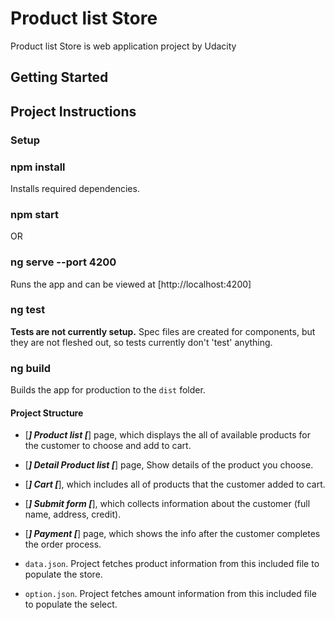 # Product list Store

Product list Store is web application project by Udacity
## Getting Started
## Project Instructions

### Setup

### npm install

Installs required dependencies.

### npm start
OR
### ng serve --port 4200

Runs the app and can be viewed at [http://localhost:4200]

### ng test

**Tests are not currently setup.**
Spec files are created for components, but they are not fleshed out, so tests currently don't 'test' anything.

### ng build

Builds the app for production to the `dist` folder.


#### Project Structure

- [***] Product list [***] page, which displays the all of available products for the customer to choose and add to cart.
- [***] Detail Product list [***] page, Show details of the product you choose.
- [***] Cart [***], which includes all of products that the customer added to cart.
- [***] Submit form [***], which collects information about the customer (full name, address, credit).
- [***] Payment [***] page, which shows the info after the customer completes the order process.

- `data.json`. Project fetches product information from this included file to populate the store.
- `option.json`. Project fetches amount information from this included file to populate the select.
